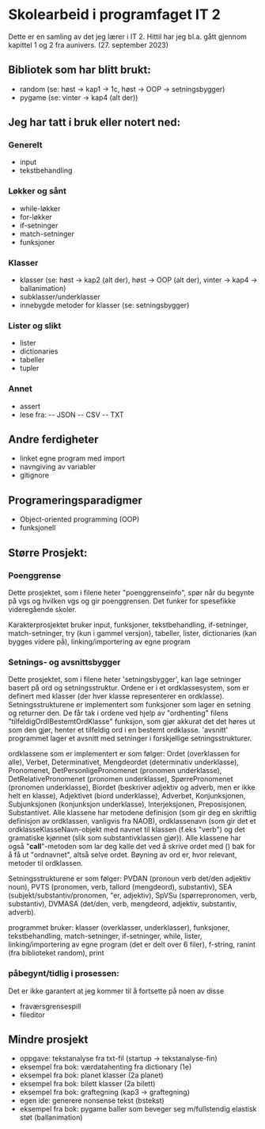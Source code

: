# Skolearbeid i programfaget IT 2
Dette er en samling av det jeg lærer i IT 2. Hittil har jeg bl.a. gått gjennom kapittel 1 og 2 fra aunivers. (27. september 2023)

## Bibliotek som har blitt brukt:
- random (se: høst -> kap1 -> 1c, høst -> OOP -> setningsbygger)
- pygame (se: vinter -> kap4 (alt der))
## Jeg har tatt i bruk eller notert ned:
### Generelt
- input
- tekstbehandling
### Løkker og sånt
- while-løkker
- for-løkker
- if-setninger 
- match-setninger 
- funksjoner
### Klasser
- klasser (se: høst -> kap2 (alt der), høst -> OOP (alt der), vinter -> kap4 -> ballanimation)
- subklasser/underklasser
- innebygde metoder for klasser (se: setningsbygger)

### Lister og slikt
- lister
- dictionaries
- tabeller
- tupler

### Annet
- assert
- lese fra:
-- JSON
-- CSV
-- TXT
## Andre ferdigheter
- linket egne program med import
- navngiving av variabler
- gitignore
## Programeringsparadigmer
- Object-oriented programming (OOP)
- funksjonell
## Større Prosjekt:
### Poenggrense 
Dette prosjektet, som i filene heter "poenggrenseinfo", spør når du begynte på vgs og hvilken vgs og gir poenggrensen. Det funker for spesefikke videregående skoler.

Karakterprosjektet bruker input, funksjoner, tekstbehandling, if-setninger, match-setninger, try (kun i gammel versjon), tabeller, lister, dictionaries (kan bygges videre på), linking/importering av egne program

### Setnings- og avsnittsbygger
Dette prosjektet, som i filene heter 'setningsbygger', kan lage setninger basert på ord og setningsstruktur. Ordene er i et ordklassesystem, som er definert med klasser (der hver klasse representerer en ordklasse). Setningsstrukturene er implementert som funksjoner som lager en setning og returner den. De får tak i ordene ved hjelp av "ordhenting" filens "tilfeldigOrdIBestemtOrdKlasse" funksjon, som gjør akkurat det det høres ut som den gjør, henter et tilfeldig ord i en bestemt ordklasse. 'avsnitt' programmet lager et avsnitt med setninger i forskjellige setningsstrukturer.

ordklassene som er implementert er som følger: Ordet (overklassen for alle), Verbet, Determinativet, Mengdeordet (determinativ underklasse), Pronomenet, DetPersonligePronomenet (pronomen underklasse), DetRelativePronomenet (pronomen underklasse), SpørrePronomenet (pronomen underklasse), Biordet (beskriver adjektiv og adverb, men er ikke helt en klasse), Adjektivet (biord underklasse), Adverbet, Konjunksjonen, Subjunksjonen (konjunksjon underklasse), Interjeksjonen, Preposisjonen, Substantivet. Alle klassene har metodene definisjon (som gir deg en skriftlig definisjon av ordklassen, vanligvis fra NAOB), ordklassenavn (som gir det et ordklasseKlasseNavn-objekt med navnet til klassen (f.eks "verb") og det gramatiske kjønnet (slik som substantivklassen gjør)). Alle klassene har også "__call__"-metoden som lar deg kalle det ved å skrive ordet med () bak for å få ut "ordnavnet", altså selve ordet. Bøyning av ord er, hvor relevant, metoder til ordklassen.

Setningsstrukturene er som følger: PVDAN (pronoun verb det/den adjektiv noun), PVTS (pronomen, verb, tallord (mengdeord), substantiv), SEA (subjekt/substantiv/pronomen, "er, adjektiv), SpVSu (spørrepronomen, verb, substantiv), DVMASA (det/den, verb, mengdeord, adjektiv, substantiv, adverb).

programmet bruker: klasser (overklasser, underklasser), funksjoner, tekstbehandling, match-setninger, if-setninger, while, lister, linking/importering av egne program (det er delt over 6 filer), f-string, ranint (fra biblioteket random), print

### påbegynt/tidlig i prosessen:
Det er ikke garantert at jeg kommer til å fortsette på noen av disse
- fraværsgrensespill
- fileditor

## Mindre prosjekt
- oppgave: tekstanalyse fra txt-fil (startup -> tekstanalyse-fin)
- eksempel fra bok: værdatahenting fra dictionary (1e)
- eksempel fra bok: planet klasser (2a planet)
- eksempel fra bok: bilett klasser (2a bilett)
- eksempel fra bok: graftegning (kap3 -> graftegning)
- egen ide: generere nonsense tekst (bstekst) 
- eksempel fra bok: pygame baller som beveger seg m/fullstendig elastisk støt (ballanimation)
